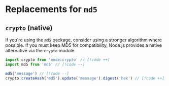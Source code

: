 # Replacements for `md5`

## `crypto` (native)

If you're using the [`md5`](https://github.com/pvorb/node-md5) package, consider using a stronger algorithm where possible. If you must keep MD5 for compatibility, Node.js provides a native alternative via the `crypto` module.

```ts
import crypto from 'node:crypto' // [!code ++]
import md5 from 'md5' // [!code --]

md5('message') // [!code --]
crypto.createHash('md5').update('message').digest('hex') // [!code ++]
```
